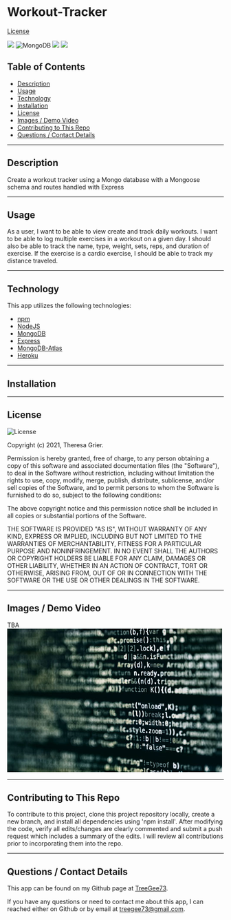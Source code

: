 # Workout-Tracker
[License](https://img.shields.io/badge/License-MIT-blue)

<img src="https://img.shields.io/badge/node.js%20-%2343853D.svg?&style=for-the-badge&logo=node.js&logoColor=white"/> <img alt="MongoDB" src ="https://img.shields.io/badge/MongoDB-%234ea94b.svg?&style=for-the-badge&logo=mongodb&logoColor=white"/> <img src="https://img.shields.io/badge/express.js%20-%23404d59.svg?&style=for-the-badge"/> <img src="https://img.shields.io/badge/heroku%20-%23430098.svg?&style=for-the-badge&logo=heroku&logoColor=white"/>

## Table of Contents
  * [Description](#description)
  * [Usage](#usage)
  * [Technology](#technology)
  * [Installation](#installation)
  * [License](#license)
  * [Images / Demo Video](#images-/-demo-video)
  * [Contributing to This Repo](#contributing-to-this-repo)
  * [Questions / Contact Details](#questions-/-contact-details)

---

  ## Description
Create a workout tracker using a Mongo database with a Mongoose schema and routes handled with Express

---

  ## Usage
As a user, I want to be able to view create and track daily workouts. I want to be able to log multiple exercises in a workout on a given day. I should also be able to track the name, type, weight, sets, reps, and duration of exercise. If the exercise is a cardio exercise, I should be able to track my distance traveled.

---

  ## Technology
This app utilizes the following technologies:
 - [npm](https://www.npmjs.com/)
 - [NodeJS](https://nodejs.org/)
 - [MongoDB](https://www.mongodb.com/)
 - [Express](https://www.npmjs.com/package/express)
 - [MongoDB-Atlas](https://www.mongodb.com/cloud/atlas)
 - [Heroku](https://www.heroku.com/)


---

  ## Installation


---

  ## License
![License](https://img.shields.io/badge/License-MIT-blue)

Copyright (c) 2021, Theresa Grier.

Permission is hereby granted, free of charge, to any person obtaining a copy of this software and associated documentation files (the "Software"), to deal in the Software without restriction, including without limitation the rights to use, copy, modify, merge, publish, distribute, sublicense, and/or sell copies of the Software, and to permit persons to whom the Software is furnished to do so, subject to the following conditions:

The above copyright notice and this permission notice shall be included in all copies or substantial portions of the Software.

THE SOFTWARE IS PROVIDED "AS IS", WITHOUT WARRANTY OF ANY KIND, EXPRESS OR IMPLIED, INCLUDING BUT NOT LIMITED TO THE WARRANTIES OF MERCHANTABILITY, FITNESS FOR A PARTICULAR PURPOSE AND NONINFRINGEMENT. IN NO EVENT SHALL THE AUTHORS OR COPYRIGHT HOLDERS BE LIABLE FOR ANY CLAIM, DAMAGES OR OTHER LIABILITY, WHETHER IN AN ACTION OF CONTRACT, TORT OR OTHERWISE, ARISING FROM, OUT OF OR IN CONNECTION WITH THE SOFTWARE OR THE USE OR OTHER DEALINGS IN THE SOFTWARE.

---

  ## Images / Demo Video
  <!-- A video demonstration of this application can be found [here](https://youtu.be/8QQGD-kPY20).
  Click the image to launch the video. -->

  <!-- [![Screeshot](Screenshot.jpg)](https://www.youtube.com/watch?v=8QQGD-kPY20 "Demo") -->

  TBA <br />
<img src="Screenshot.jpg" />

---

  ## Contributing to This Repo
  To contribute to this project, clone this project repository locally, create a new branch, and install all dependencies using 'npm install'. After modifying the code, verify all edits/changes are clearly commented and submit a push request which includes a summary of the edits. I will review all contributions prior to incorporating them into the repo.

---

  ## Questions / Contact Details
  This app can be found on my Github page at [TreeGee73](https://github.com/TreeGee73).

  If you have any questions or need to contact me about this app, I can reached either on Github or by email at [treegee73@gmail.com](treegee73@gmail.com).